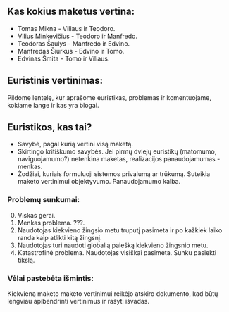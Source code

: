 ## Kas kokius maketus vertina:
 - Tomas Mikna - Viliaus ir Teodoro.
 - Vilius Minkevičius - Teodoro ir Manfredo.
 - Teodoras Šaulys - Manfredo ir Edvino.
 - Manfredas Šiurkus - Edvino ir Tomo.  
 - Edvinas Šmita - Tomo ir Viliaus.  

## Euristinis vertinimas:
Pildome lentelę, kur aprašome euristikas, problemas ir komentuojame, kokiame lange ir kas yra blogai.

## Euristikos, kas tai?
 - Savybė, pagal kurią vertini visą maketą.
 - Skirtingo kritiškumo savybės. Jei pirmų dviejų euristikų (matomumo, naviguojamumo?) netenkina maketas, realizacijos panaudojamumas - menkas.
 - Žodžiai, kuriais formuluoji sistemos privalumą ar trūkumą. Suteikia maketo vertinimui objektyvumo. Panaudojamumo kalba.

### Problemų sunkumai:
 0. Viskas gerai.
 1. Menkas problema. ???.
 2. Naudotojas kiekvieno žingsio metu truputį pasimeta ir po kažkiek laiko randa kaip atlikti kitą žingsnį.
 3. Naudotojas turi naudoti globalią paiešką kiekvieno žingsnio metu.
 4. Katastrofinė problema. Naudotojas visiškai pasimeta. Sunku pasiekti tikslą.
 
### Vėlai pastebėta išmintis:
Kiekvieną maketo maketo vertinimui reikėjo atskiro dokumento, kad būtų lengviau apibendrinti vertinimus ir rašyti išvadas.